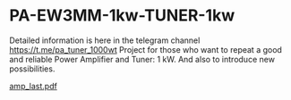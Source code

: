 # PA-EW3MM-1kw-TUNER-1kw
Detailed information is here in the telegram channel https://t.me/pa_tuner_1000wt
Project for those who want to repeat a good and reliable Power Amplifier and Tuner: 1 kW. And also to introduce new possibilities.

[amp_last.pdf](https://github.com/user-attachments/files/19566176/amp_last.pdf)
